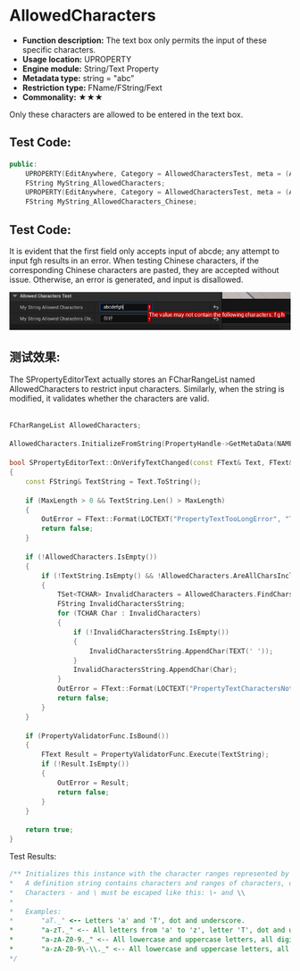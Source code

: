 # AllowedCharacters

- **Function description:** The text box only permits the input of these specific characters.
- **Usage location:** UPROPERTY
- **Engine module:** String/Text Property
- **Metadata type:** string = "abc"
- **Restriction type:** FName/FString/Fext
- **Commonality:** ★★★

Only these characters are allowed to be entered in the text box.

## Test Code:

```cpp
public:
	UPROPERTY(EditAnywhere, Category = AllowedCharactersTest, meta = (AllowedCharacters = "abcde"))
	FString MyString_AllowedCharacters;
	UPROPERTY(EditAnywhere, Category = AllowedCharactersTest, meta = (AllowedCharacters = "你好"))
	FString MyString_AllowedCharacters_Chinese;
```

## Test Code:

It is evident that the first field only accepts input of abcde; any attempt to input fgh results in an error. When testing Chinese characters, if the corresponding Chinese characters are pasted, they are accepted without issue. Otherwise, an error is generated, and input is disallowed.

![Untitled](Untitled.png)

## 测试效果:

The SPropertyEditorText actually stores an FCharRangeList named AllowedCharacters to restrict input characters. Similarly, when the string is modified, it validates whether the characters are valid.

```cpp

FCharRangeList AllowedCharacters;

AllowedCharacters.InitializeFromString(PropertyHandle->GetMetaData(NAME_AllowedCharacters));

bool SPropertyEditorText::OnVerifyTextChanged(const FText& Text, FText& OutError)
{
	const FString& TextString = Text.ToString();

	if (MaxLength > 0 && TextString.Len() > MaxLength)
	{
		OutError = FText::Format(LOCTEXT("PropertyTextTooLongError", "This value is too long ({0}/{1} characters)"), TextString.Len(), MaxLength);
		return false;
	}

	if (!AllowedCharacters.IsEmpty())
	{
		if (!TextString.IsEmpty() && !AllowedCharacters.AreAllCharsIncluded(TextString))
		{
			TSet<TCHAR> InvalidCharacters = AllowedCharacters.FindCharsNotIncluded(TextString);
			FString InvalidCharactersString;
			for (TCHAR Char : InvalidCharacters)
			{
				if (!InvalidCharactersString.IsEmpty())
				{
					InvalidCharactersString.AppendChar(TEXT(' '));
				}
				InvalidCharactersString.AppendChar(Char);
			}
			OutError = FText::Format(LOCTEXT("PropertyTextCharactersNotAllowedError", "The value may not contain the following characters: {0}"), FText::FromString(InvalidCharactersString));
			return false;
		}
	}

	if (PropertyValidatorFunc.IsBound())
	{
		FText Result = PropertyValidatorFunc.Execute(TextString);
		if (!Result.IsEmpty())
		{
			OutError = Result;
			return false;
		}
	}

	return true;
}
```

Test Results:

```cpp
/** Initializes this instance with the character ranges represented by the passed definition string.
*   A definition string contains characters and ranges of characters, one after another with no special separators between them.
*   Characters - and \ must be escaped like this: \- and \\
*
*   Examples:
*       "aT._" <-- Letters 'a' and 'T', dot and underscore.
*       "a-zT._" <-- All letters from 'a' to 'z', letter 'T', dot and underscore.
*       "a-zA-Z0-9._" <-- All lowercase and uppercase letters, all digits, dot and underscore.
*       "a-zA-Z0-9\-\\._" <-- All lowercase and uppercase letters, all digits, minus sign, backslash, dot and underscore.
*/
```